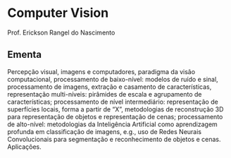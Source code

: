 # Computer Vision
Prof. Erickson Rangel do Nascimento

## Ementa
Percepção visual, imagens e computadores, paradigma da visão computacional, processamento de baixo-nível: modelos de ruído e sinal, processamento de imagens, extração e casamento de características, representação multi-níveis: pirâmides de escala e agrupamento de características; processamento de nível intermediário: representação de superfícies locais, forma a partir de “X”, metodologias de reconstrução 3D para representação de objetos e representação de cenas; processamento de alto-nível: metodologias da Inteligência Artificial como aprendizagem profunda em classificação de imagens, e.g., uso de Redes Neurais Convolucionais para segmentação e reconhecimento de objetos e cenas. Aplicações.